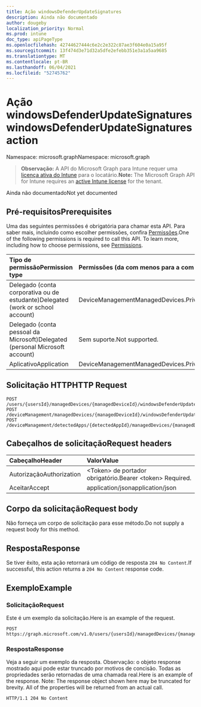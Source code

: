 ```yaml
---
title: Ação windowsDefenderUpdateSignatures
description: Ainda não documentado
author: dougeby
localization_priority: Normal
ms.prod: intune
doc_type: apiPageType
ms.openlocfilehash: 42744627444c6e2c2e322c87ae3f604e0a15a95f
ms.sourcegitcommit: 13f474d3e71d32a5dfe2efebb351e3a1a5aa9685
ms.translationtype: MT
ms.contentlocale: pt-BR
ms.lasthandoff: 06/04/2021
ms.locfileid: "52745762"
---
```

# <a name="windowsdefenderupdatesignatures-action"></a><span data-ttu-id="124cc-103">Ação windowsDefenderUpdateSignatures</span><span class="sxs-lookup"><span data-stu-id="124cc-103">windowsDefenderUpdateSignatures action</span></span>

<span data-ttu-id="124cc-104">Namespace: microsoft.graph</span><span class="sxs-lookup"><span data-stu-id="124cc-104">Namespace: microsoft.graph</span></span>

> <span data-ttu-id="124cc-105">**Observação:** A API do Microsoft Graph para Intune requer uma [licença ativa do Intune](https://go.microsoft.com/fwlink/?linkid=839381) para o locatário.</span><span class="sxs-lookup"><span data-stu-id="124cc-105">**Note:** The Microsoft Graph API for Intune requires an [active Intune license](https://go.microsoft.com/fwlink/?linkid=839381) for the tenant.</span></span>

<span data-ttu-id="124cc-106">Ainda não documentado</span><span class="sxs-lookup"><span data-stu-id="124cc-106">Not yet documented</span></span>

## <a name="prerequisites"></a><span data-ttu-id="124cc-107">Pré-requisitos</span><span class="sxs-lookup"><span data-stu-id="124cc-107">Prerequisites</span></span>
<span data-ttu-id="124cc-p101">Uma das seguintes permissões é obrigatória para chamar esta API. Para saber mais, incluindo como escolher permissões, confira [Permissões](/graph/permissions-reference).</span><span class="sxs-lookup"><span data-stu-id="124cc-p101">One of the following permissions is required to call this API. To learn more, including how to choose permissions, see [Permissions](/graph/permissions-reference).</span></span>

|<span data-ttu-id="124cc-110">Tipo de permissão</span><span class="sxs-lookup"><span data-stu-id="124cc-110">Permission type</span></span>|<span data-ttu-id="124cc-111">Permissões (da com menos para a com mais privilégios)</span><span class="sxs-lookup"><span data-stu-id="124cc-111">Permissions (from least to most privileged)</span></span>|
|:---|:---|
|<span data-ttu-id="124cc-112">Delegado (conta corporativa ou de estudante)</span><span class="sxs-lookup"><span data-stu-id="124cc-112">Delegated (work or school account)</span></span>|<span data-ttu-id="124cc-113">DeviceManagementManagedDevices.PriviligedOperation.All</span><span class="sxs-lookup"><span data-stu-id="124cc-113">DeviceManagementManagedDevices.PriviligedOperation.All</span></span>|
|<span data-ttu-id="124cc-114">Delegado (conta pessoal da Microsoft)</span><span class="sxs-lookup"><span data-stu-id="124cc-114">Delegated (personal Microsoft account)</span></span>|<span data-ttu-id="124cc-115">Sem suporte.</span><span class="sxs-lookup"><span data-stu-id="124cc-115">Not supported.</span></span>|
|<span data-ttu-id="124cc-116">Aplicativo</span><span class="sxs-lookup"><span data-stu-id="124cc-116">Application</span></span>|<span data-ttu-id="124cc-117">DeviceManagementManagedDevices.PriviligedOperation.All</span><span class="sxs-lookup"><span data-stu-id="124cc-117">DeviceManagementManagedDevices.PriviligedOperation.All</span></span>|

## <a name="http-request"></a><span data-ttu-id="124cc-118">Solicitação HTTP</span><span class="sxs-lookup"><span data-stu-id="124cc-118">HTTP Request</span></span>
<!-- {
  "blockType": "ignored"
}
-->
``` http
POST /users/{usersId}/managedDevices/{managedDeviceId}/windowsDefenderUpdateSignatures
POST /deviceManagement/managedDevices/{managedDeviceId}/windowsDefenderUpdateSignatures
POST /deviceManagement/detectedApps/{detectedAppId}/managedDevices/{managedDeviceId}/windowsDefenderUpdateSignatures
```

## <a name="request-headers"></a><span data-ttu-id="124cc-119">Cabeçalhos de solicitação</span><span class="sxs-lookup"><span data-stu-id="124cc-119">Request headers</span></span>
|<span data-ttu-id="124cc-120">Cabeçalho</span><span class="sxs-lookup"><span data-stu-id="124cc-120">Header</span></span>|<span data-ttu-id="124cc-121">Valor</span><span class="sxs-lookup"><span data-stu-id="124cc-121">Value</span></span>|
|:---|:---|
|<span data-ttu-id="124cc-122">Autorização</span><span class="sxs-lookup"><span data-stu-id="124cc-122">Authorization</span></span>|<span data-ttu-id="124cc-123">&lt;Token&gt; de portador obrigatório.</span><span class="sxs-lookup"><span data-stu-id="124cc-123">Bearer &lt;token&gt; Required.</span></span>|
|<span data-ttu-id="124cc-124">Aceitar</span><span class="sxs-lookup"><span data-stu-id="124cc-124">Accept</span></span>|<span data-ttu-id="124cc-125">application/json</span><span class="sxs-lookup"><span data-stu-id="124cc-125">application/json</span></span>|

## <a name="request-body"></a><span data-ttu-id="124cc-126">Corpo da solicitação</span><span class="sxs-lookup"><span data-stu-id="124cc-126">Request body</span></span>
<span data-ttu-id="124cc-127">Não forneça um corpo de solicitação para esse método.</span><span class="sxs-lookup"><span data-stu-id="124cc-127">Do not supply a request body for this method.</span></span>

## <a name="response"></a><span data-ttu-id="124cc-128">Resposta</span><span class="sxs-lookup"><span data-stu-id="124cc-128">Response</span></span>
<span data-ttu-id="124cc-129">Se tiver êxito, esta ação retornará um código de resposta `204 No Content`.</span><span class="sxs-lookup"><span data-stu-id="124cc-129">If successful, this action returns a `204 No Content` response code.</span></span>

## <a name="example"></a><span data-ttu-id="124cc-130">Exemplo</span><span class="sxs-lookup"><span data-stu-id="124cc-130">Example</span></span>

### <a name="request"></a><span data-ttu-id="124cc-131">Solicitação</span><span class="sxs-lookup"><span data-stu-id="124cc-131">Request</span></span>
<span data-ttu-id="124cc-132">Este é um exemplo da solicitação.</span><span class="sxs-lookup"><span data-stu-id="124cc-132">Here is an example of the request.</span></span>
``` http
POST https://graph.microsoft.com/v1.0/users/{usersId}/managedDevices/{managedDeviceId}/windowsDefenderUpdateSignatures
```

### <a name="response"></a><span data-ttu-id="124cc-133">Resposta</span><span class="sxs-lookup"><span data-stu-id="124cc-133">Response</span></span>
<span data-ttu-id="124cc-p102">Veja a seguir um exemplo da resposta. Observação: o objeto response mostrado aqui pode estar truncado por motivos de concisão. Todas as propriedades serão retornadas de uma chamada real.</span><span class="sxs-lookup"><span data-stu-id="124cc-p102">Here is an example of the response. Note: The response object shown here may be truncated for brevity. All of the properties will be returned from an actual call.</span></span>
``` http
HTTP/1.1 204 No Content
```




